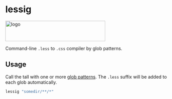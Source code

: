 # lessig

<img alt="logo" src="https://cdn.rawgit.com/bitionaire/lessig/master/lessig.svg" width="311" height="64" />

Command-line `.less` to `.css` compiler by glob patterns.

## Usage

Call the tall with one or more [glob patterns](https://github.com/isaacs/node-glob).
The `.less` suffix will be added to each glob automatically.

```bash
lessig "somedir/**/*"
```